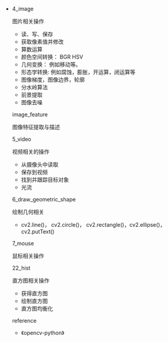 * 4_image

  图片相关操作

  - 读、写、保存
  - 获取像素值并修改
  - 算数运算
  - 颜色空间转换： BGR HSV
  - 几何变换： 例如移动等。
  - 形态学转换: 例如腐蚀，膨胀，开运算，闭运算等
  - 图像梯度，图像边界，轮廓
  - 分水岭算法
  - 前景提取
  - 图像去噪

  image_feature

  图像特征提取与描述

  5_video

  视频相关的操作

  - 从摄像头中读取
  - 保存到视频
  - 找到并跟踪目标对象
  - 光流

  6_draw_geometric_shape

  绘制几何相关

  - cv2.line()， cv2.circle()， cv2.rectangle()，cv2.ellipse()， cv2.putText()

  7_mouse

  鼠标相关操作

  22_hist

  直方图相关操作

  - 获得直方图
  - 绘制直方图
  - 直方图均衡化

  

  reference

  - 《opencv-python》